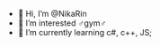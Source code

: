 - 👋 Hi, I’m @NikaRin
- 👀 I’m interested ♂gym♂
- 🌱 I’m currently learning c#, c++, JS;

<!---
NikaRin/NikaRin is a ✨ special ✨ repository because its `README.md` (this file) appears on your GitHub profile.
You can click the Preview link to take a look at your changes.
--->
